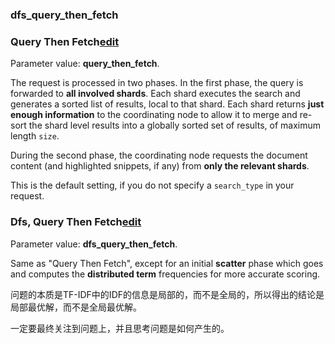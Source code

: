 ### dfs_query_then_fetch



###  Query Then Fetch[edit](https://github.com/elastic/elasticsearch/edit/6.8/docs/reference/search/request/search-type.asciidoc)

Parameter value: **query_then_fetch**.

The request is processed in two phases. In the first phase, the query is forwarded to **all involved shards**. Each shard executes the search and generates a sorted list of results, local to that shard. Each shard returns **just enough information** to the coordinating node to allow it to merge and re-sort the shard level results into a globally sorted set of results, of maximum length `size`.

During the second phase, the coordinating node requests the document content (and highlighted snippets, if any) from **only the relevant shards**.

This is the default setting, if you do not specify a `search_type` in your request.

### Dfs, Query Then Fetch[edit](https://github.com/elastic/elasticsearch/edit/6.8/docs/reference/search/request/search-type.asciidoc)

Parameter value: **dfs_query_then_fetch**.

Same as "Query Then Fetch", except for an initial **scatter** phase which goes and computes the **distributed term** frequencies for more accurate scoring.



问题的本质是TF-IDF中的IDF的信息是局部的，而不是全局的，所以得出的结论是局部最优解，而不是全局最优解。



一定要最终关注到问题上，并且思考问题是如何产生的。







